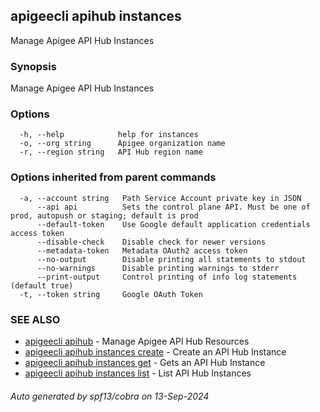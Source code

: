 ## apigeecli apihub instances

Manage Apigee API Hub Instances

### Synopsis

Manage Apigee API Hub Instances

### Options

```
  -h, --help            help for instances
  -o, --org string      Apigee organization name
  -r, --region string   API Hub region name
```

### Options inherited from parent commands

```
  -a, --account string   Path Service Account private key in JSON
      --api api          Sets the control plane API. Must be one of prod, autopush or staging; default is prod
      --default-token    Use Google default application credentials access token
      --disable-check    Disable check for newer versions
      --metadata-token   Metadata OAuth2 access token
      --no-output        Disable printing all statements to stdout
      --no-warnings      Disable printing warnings to stderr
      --print-output     Control printing of info log statements (default true)
  -t, --token string     Google OAuth Token
```

### SEE ALSO

* [apigeecli apihub](apigeecli_apihub.md)	 - Manage Apigee API Hub Resources
* [apigeecli apihub instances create](apigeecli_apihub_instances_create.md)	 - Create an API Hub Instance
* [apigeecli apihub instances get](apigeecli_apihub_instances_get.md)	 - Gets an API Hub Instance
* [apigeecli apihub instances list](apigeecli_apihub_instances_list.md)	 - List API Hub Instances

###### Auto generated by spf13/cobra on 13-Sep-2024
